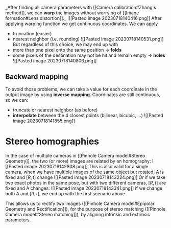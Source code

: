 \_After finding all camera parameters with [[Camera calibration#Zhang's method]], we can **warp** the images without worrying of [[Image formation#Lens distortion]]._
![[Pasted image 20230718140416.png]]
After applying warping function we get continuous coordinates. We can apply
- truncation (easier)
- nearest neighbor (i.e. rounding)
![[Pasted image 20230718140531.png]]
But regardless of this choice, we may end up with
- more than one pixel onto the same position -> **folds**
- some pixels of the destination may not be hit and remain empty -> **holes**
![[Pasted image 20230718140806.png]]
## Backward mapping
To avoid those problems, we can take a value for each coordinate in the output image by using **inverse mapping**. Coordinates are still continuous, so we can:
- truncate or nearest neighbor (as before)
- **interpolate** between the 4 closest points (bilinear, bicubic, ...)
![[Pasted image 20230718141855.png]]
# Stereo homographies
In the case of multiple cameras in [[Pinhole Camera model#Stereo Geometry]], the two (or more) images are related by an homography:
![[Pasted image 20230718142808.png]]
This is also valid for a single camera, when we have multiple images of the same object but rotated, A is fixed and $[R,t]$ change
![[Pasted image 20230718143224.png]]
Or if we take two exact photos in the same pose, but with two different cameras, $[R,t]$ are fixed and A changes:
![[Pasted image 20230718143341.png]]
If we change both A and $[R,t]$, we end up with the first scenario above.

This allows us to rectify two images  ([[Pinhole Camera model#Epipolar Geometry and Rectification]]), for the purpose of stereo matching ([[Pinhole Camera model#Stereo matching]]), by aligning intrinsic and extrinsic parameters.